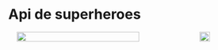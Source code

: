 # Api de superheroes

<div style="display: inline-flex; flex-direction: row; width: 100%; justify-content: space-evenly;">
  <img src="https://user-images.githubusercontent.com/61121429/139561895-e7f2b580-608e-4c39-8f01-d13f712fb1f9.jpeg" width="70%">
  <img src="https://user-images.githubusercontent.com/61121429/139561897-d91bd588-0327-45df-b269-d41d91c400c8.png" width="20%">
  
</div>
